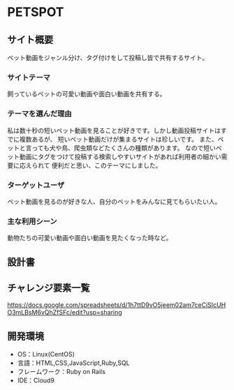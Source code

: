 # PETSPOT

## サイト概要

ペット動画をジャンル分け、タグ付けをして投稿し皆で共有するサイト。

### サイトテーマ

飼っているペットの可愛い動画や面白い動画を共有する。

### テーマを選んだ理由

私は数十秒の短いペット動画を見ることが好きです。しかし動画投稿サイトはすでに複数あるが、
短いペット動画だけが集まるサイトは珍しいです。
また、ペットと言っても犬や鳥、爬虫類などたくさんの種類があります。
なので短いペット動画にタグをつけて投稿する検索しやすいサイトがあれば利用者の細かい需要に応えられて
便利だと思い、このテーマにしました。

### ターゲットユーザ

ペット動画を見るのが好きな人、自分のペットをみんなに見てもらいたい人。

### 主な利用シーン

動物たちの可愛い動画や面白い動画を見たくなった時など。

## 設計書

## チャレンジ要素一覧
<https://docs.google.com/spreadsheets/d/1h7ttD9vO5jeem02am7ceCiSIcUHO3mLBsM6vQhZfSFc/edit?usp=sharing>

## 開発環境
- OS：Linux(CentOS)
- 言語：HTML,CSS,JavaScript,Ruby,SQL
- フレームワーク：Ruby on Rails
- IDE：Cloud9